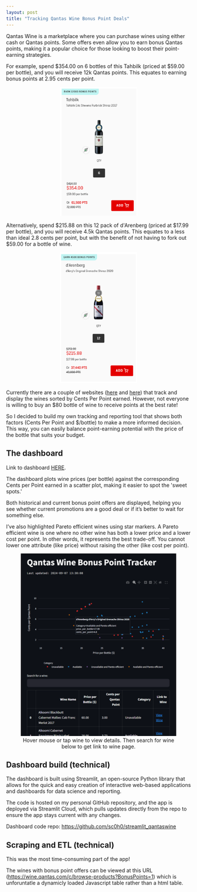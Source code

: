 ```yaml
---
layout: post
title: "Tracking Qantas Wine Bonus Point Deals"
---
```




Qantas Wine is a marketplace where you can purchase wines using either cash or Qantas points. Some offers even allow you to earn bonus Qantas points, making it a popular choice for those looking to boost their point-earning strategies.

For example, spend $354.00 on 6 bottles of this Tahbilk (priced at $59.00 per bottle), and you will receive 12k Qantas points. This equates to earning bonus points at 2.95 cents per point.

<figure style="text-align: center;">
  <img src="/assets/qantas-wine/eg1.png" alt="" loading="lazy" style="width: 50%; margin: 0 auto;">
</figure>

Alternatively, spend $215.88 on this 12 pack of d'Arenberg (priced at $17.99 per bottle), and you will receive 4.5k Qantas points. This equates to a less than ideal 2.8 cents per point, but with the benefit of not having to fork out $59.00 for a bottle of wine.

<figure style="text-align: center;">
  <img src="/assets/qantas-wine/eg2.png" alt="" loading="lazy" style="width: 50%; margin: 0 auto;">
</figure>

Currently there are a couple of websites (<a href="https://flightformula.com/tools/qfwine">here</a> and <a href="https://wines.reflyable.com.au/">here</a>) that track and display the wines sorted by Cents Per Point earned. However, not everyone is willing to buy an $80 bottle of wine to receive points at the best rate!

So I decided to build my own tracking and reporting tool that shows both factors (Cents Per Point and $/bottle) to make a more informed decision. This way, you can easily balance point-earning potential with the price of the bottle that suits your budget.

## The dashboard
Link to dashboard [HERE]([url](https://appappntaswine-b8zvhwxo7znduhwskkcmrh.streamlit.app/)).

The dashboard plots wine prices (per bottle) against the corresponding Cents per Point earned in a scatter plot, making it easier to spot the 'sweet spots.'

Both historical and current bonus point offers are displayed, helping you see whether current promotions are a good deal or if it’s better to wait for something else.

I’ve also highlighted Pareto efficient wines using star markers. A Pareto efficient wine is one where no other wine has both a lower price and a lower cost per point. In other words, it represents the best trade-off. You cannot lower one attribute (like price) without raising the other (like cost per point).

<figure style="text-align: center;">
  <img src="/assets/qantas-wine/dash1.png" alt="" loading="lazy" style="width: 100%; margin: 0 auto;">
  <figcaption>Hover mouse or tap wine to view details. Then search for wine below to get link to wine page.</figcaption>
</figure>

## Dashboard build (technical)

The dashboard is built using Streamlit, an open-source Python library that allows for the quick and easy creation of interactive web-based applications and dashboards for data science and reporting.

The code is hosted on my personal GitHub repository, and the app is deployed via Streamlit Cloud, which pulls updates directly from the repo to ensure the app stays current with any changes.

Dashboard code repo: https://github.com/sc0h0/streamlit_qantaswine

## Scraping and ETL (technical)

This was the most time-consuming part of the app! 

The wines with bonus point offers can be viewed at this URL (https://wine.qantas.com/c/browse-products?BonusPoints=1) which is unforuntatle a dynamicly loaded Javascript table rather than a html table.  

